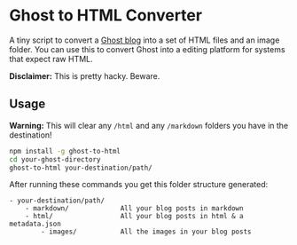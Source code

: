 # Ghost to HTML Converter

A tiny script to convert a [Ghost blog](http://tryghost.org) into a set of HTML files and an image folder. 
You can use this to convert Ghost into a editing platform for systems that expect raw HTML.

**Disclaimer:** This is pretty hacky. Beware.

## Usage

**Warning:** This will clear any `/html` and any `/markdown` folders you have in the destination!

```bash
npm install -g ghost-to-html
cd your-ghost-directory
ghost-to-html your-destination/path/
```

After running these commands you get this folder structure generated:

```
- your-destination/path/
    - markdown/             All your blog posts in markdown
    - html/                 All your blog posts in html & a metadata.json
        - images/           All the images in your blog posts
```